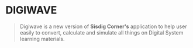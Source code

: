 # DIGIWAVE
> Digiwave is a new version of **Sisdig Corner's** application to help user easily to convert, calculate and simulate all things on Digital System learning materials.
